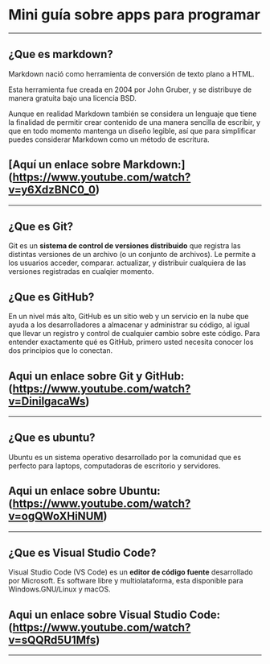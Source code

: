 # Mini guía sobre apps para programar
 --------------
    

 ## ¿Que es markdown?

Markdown nació como herramienta de conversión de texto plano a HTML.



Esta herramienta fue creada en 2004 por John Gruber, y se distribuye de manera gratuita bajo una licencia BSD.

Aunque en realidad Markdown también se considera un lenguaje que tiene la finalidad de permitir crear contenido de una manera sencilla de escribir, y que en todo momento mantenga un diseño legible, así que para simplificar puedes considerar Markdown como un método de escritura.



 ## [Aquí un enlace sobre Markdown:] (https://www.youtube.com/watch?v=y6XdzBNC0_0)




-------


## ¿Que es Git?

Git es un **sistema de control de versiones distribuido** que registra las distintas versiones de un archivo (o un conjunto de archivos). Le permite a  los usuarios acceder, comparar. actualizar, y distribuir cualquiera de las versiones registradas en cualqier momento.

## ¿Que es GitHub?


En un nivel más alto, GitHub es un sitio web y un servicio en la nube que ayuda a los desarrolladores a almacenar y administrar su código, al igual que llevar un registro y control de cualquier cambio sobre este código. Para entender exactamente qué es GitHub, primero usted necesita conocer los dos principios que lo conectan.



## Aqui un enlace sobre Git y GitHub:(https://www.youtube.com/watch?v=DinilgacaWs)
-----




## ¿Que es ubuntu?

 Ubuntu es un sistema operativo desarrollado por la comunidad que es perfecto para laptops, computadoras de escritorio y servidores.

 ## Aqui un enlace sobre Ubuntu:(https://www.youtube.com/watch?v=ogQWoXHiNUM)
----



## ¿Que es Visual Studio Code?



Visual Studio Code (VS Code) es un **editor de código fuente** desarrollado por Microsoft. Es software libre y multiolataforma, esta disponible para Windows.GNU/Linux y macOS. 



## Aqui un enlace sobre Visual Studio Code:(https://www.youtube.com/watch?v=sQQRd5U1Mfs)
------

